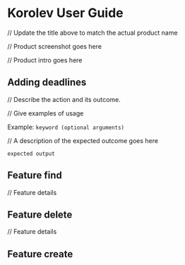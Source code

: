 # Korolev User Guide

// Update the title above to match the actual product name

// Product screenshot goes here

// Product intro goes here

## Adding deadlines

// Describe the action and its outcome.

// Give examples of usage

Example: `keyword (optional arguments)`

// A description of the expected outcome goes here

```
expected output
```

## Feature find

// Feature details


## Feature delete

// Feature details

## Feature create